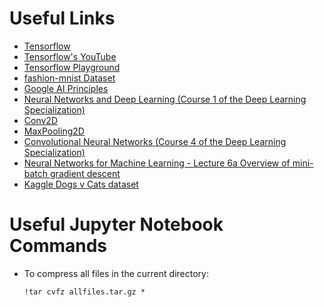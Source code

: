 # Useful Links

- [Tensorflow](https://tensorflow.org/)
- [Tensorflow's YouTube](https://www.youtube.com/tensorflow)
- [Tensorflow Playground](http://playground.tensorflow.org/)
- [fashion-mnist Dataset](https://github.com/zalandoresearch/fashion-mnist)
- [Google AI Principles](https://ai.google/responsibility/principles/#our-ai-principles-in-action)
- [Neural Networks and Deep Learning (Course 1 of the Deep Learning Specialization)](https://www.youtube.com/playlist?list=PLkDaE6sCZn6Ec-XTbcX1uRg2_u4xOEky0)
- [Conv2D](https://www.tensorflow.org/api_docs/python/tf/keras/layers/Conv2D)
- [MaxPooling2D](https://www.tensorflow.org/api_docs/python/tf/keras/layers/MaxPool2D)
- [Convolutional Neural Networks (Course 4 of the Deep Learning Specialization)](https://www.youtube.com/playlist?list=PLkDaE6sCZn6Gl29AoE31iwdVwSG-KnDzF)
- [Neural Networks for Machine Learning - Lecture 6a Overview of mini-batch gradient descent](http://www.cs.toronto.edu/~tijmen/csc321/slides/lecture_slides_lec6.pdf)
- [Kaggle Dogs v Cats dataset](https://www.kaggle.com/c/dogs-vs-cats)

# Useful Jupyter Notebook Commands

- To compress all files in the current directory:
    ```
    !tar cvfz allfiles.tar.gz *
    ```